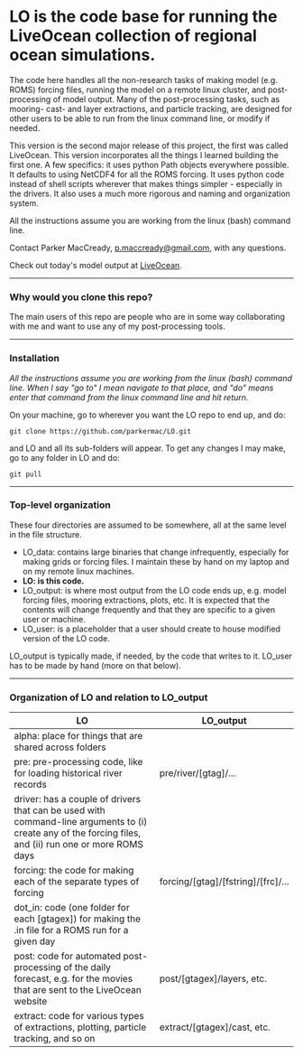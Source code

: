 # LO is the code base for running the LiveOcean collection of regional ocean simulations.

The code here handles all the non-research tasks of making model (e.g. ROMS) forcing files, running the model on a remote linux cluster, and post-processing of model output.  Many of the post-processing tasks, such as mooring- cast- and layer extractions, and particle tracking, are designed for other users to be able to run from the linux command line, or modify if needed.

This version is the second major release of this project, the first was called LiveOcean. This version incorporates all the things I learned building the first one. A few specifics: it uses python Path objects everywhere possible. It defaults to using NetCDF4 for all the ROMS forcing. It uses python code instead of shell scripts wherever that makes things simpler - especially in the drivers. It also uses a much more rigorous and naming and organization system.

All the instructions assume you are working from the linux (bash) command line.

Contact Parker MacCready, p.maccready@gmail.com, with any questions.

Check out today's model output at [LiveOcean](http://faculty.washington.edu/pmacc/LO/LiveOcean.html).

---

### Why would you clone this repo?

The main users of this repo are people who are in some way collaborating with me and want to use any of my post-processing tools.

---

### Installation

*All the instructions assume you are working from the linux (bash) command line. When I say "go to" I mean navigate to that place, and "do" means enter that command from the linux command line and hit return.*

On your machine, go to wherever you want the LO repo to end up, and do:
```
git clone https://github.com/parkermac/LO.git
```

and LO and all its sub-folders will appear. To get any changes I may make, go to any folder in LO and do:
```
git pull
``` 

---

### Top-level organization

These four directories are assumed to be somewhere, all at the same level in the file structure.

- LO_data: contains large binaries that change infrequently, especially for making grids or forcing files.  I maintain these by hand on my laptop and on my remote linux machines.
- **LO: is this code.**
- LO_output: is where most output from the LO code ends up, e.g. model forcing files, mooring extractions, plots, etc. It is expected that the contents will change frequently and that they are specific to a given user or machine.
- LO_user: is a placeholder that a user should create to house modified version of the LO code.

LO_output is typically made, if needed, by the code that writes to it. LO_user has to be made by hand (more on that below).

---

### Organization of LO and relation to LO_output

| LO | LO_output |
| --- | --- |
| alpha: place for things that are shared across folders | |
| pre: pre-processing code, like for loading historical river records | pre/river/[gtag]/... |
| driver: has a couple of drivers that can be used with command-line arguments to (i) create any of the forcing files, and (ii) run one or more ROMS days | |
| forcing: the code for making each of the separate types of forcing | forcing/[gtag]/[fstring]/[frc]/... |
| dot_in: code (one folder for each [gtagex]) for making the .in file for a ROMS run for a given day |
| post: code for automated post-processing of the daily forecast, e.g. for the movies that are sent to the LiveOcean website | post/[gtagex]/layers, etc. |
| extract: code for various types of extractions, plotting, particle tracking, and so on | extract/[gtagex]/cast, etc. |



